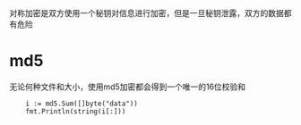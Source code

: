 对称加密是双方使用一个秘钥对信息进行加密，但是一旦秘钥泄露，双方的数据都有危险



# md5
无论何种文件和大小，使用md5加密都会得到一个唯一的16位校验和

```
	i := md5.Sum([]byte("data"))
	fmt.Println(string(i[:]))
```